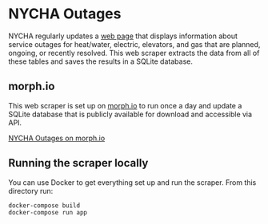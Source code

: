 # NYCHA Outages

NYCHA regularly updates a [web page](https://my.nycha.info/Outages/Outages.aspx) that displays information about service outages for heat/water, electric, elevators, and gas that are planned, ongoing, or recently resolved. This web scraper extracts the data from all of these tables and saves the results in a SQLite database.

## morph.io

This web scraper is set up on [morph.io](morph.io) to run once a day and update a SQLite database that is publicly available for download and accessible via API. 

[NYCHA Outages on morph.io](https://morph.io/austensen/nycha-outages)


## Running the scraper locally

You can use Docker to get everything set up and run the scraper. From this directory run:

```
docker-compose build
docker-compose run app
```
